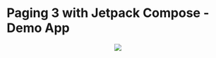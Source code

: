 # Paging 3 with Jetpack Compose - Demo App

<p align="center">
  <img src="https://i.postimg.cc/jqwbvNPN/Selectable-5.jpg">
</p>
